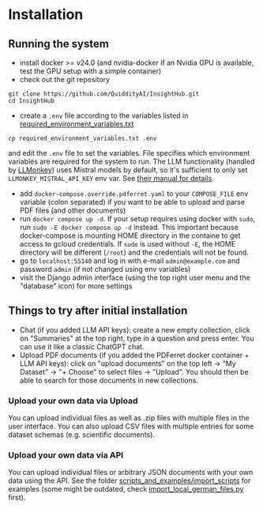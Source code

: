 # Installation

## Running the system

- install docker >= v24.0 (and nvidia-docker if an Nvidia GPU is available, test the GPU setup with a simple container)
- check out the git repository 
```console
git clone https://github.com/QuiddityAI/InsightHub.git
cd InsightHub
```
- create a `.env` file according to the variables listed in [required_environment_variables.txt](https://github.com/QuiddityAI/InsightHub/blob/main/required_environment_variables.txt)

```console
cp required_environment_variables.txt .env
```
and edit the `.env` file to set the variables. File specifies which environment variables are required for the system to run. The LLM functionality (handled by [LLMonkey](https://github.com/QuiddityAI/LLMonkey)) uses Mistral models by default, so it's sufficient to only set `LLMONKEY_MISTRAL_API_KEY` env var. See [their manual for details](https://docs.mistral.ai/getting-started/quickstart/).

- add `docker-compose.override.pdferret.yaml` to your `COMPOSE_FILE` env variable (colon separated) if you want to be able to upload and parse PDF files (and other documents)
- run `docker compose up -d`. If your setup requires using docker with `sudo`, run `sudo -E docker compose up -d` instead. This important because docker-compose is mounting HOME directory in the containe to get access to gcloud credentials. If `sudo` is used without `-E`, the HOME directory will be different (`/root`) and the credentials will not be found.
- go to `localhost:55140` and log in with e-mail `admin@example.com` and password `admin` (if not changed using env variables)
- visit the Django admin interface (using the top right user menu and the "database" icon) for more settings

## Things to try after initial installation

- Chat (if you added LLM API keys): create a new empty collection, click on "Summaries" at the top right, type in a question and press enter. You can use it like a classic ChatGPT chat.
- Upload PDF documents (if you added the PDFerret docker container + LLM API keys): click on "upload documents" on the top left -> "My Dataset" -> "+ Choose" to select files -> "Upload". You should then be able to search for those documents in new collections.

### Upload your own data via Upload

You can upload individual files as well as .zip files with multiple files in the user interface.
You can also upload CSV files with multiple entries for some dataset schemas (e.g. scientific documents).

### Upload your own data via API

You can upload individual files or arbitrary JSON documents with your own data using the API.
See the folder [scripts_and_examples/import_scripts](https://github.com/QuiddityAI/InsightHub/tree/main/scripts_and_examples/import_scripts) for examples (some might be outdated, check [import_local_german_files.py](https://github.com/QuiddityAI/InsightHub/blob/main/scripts_and_examples/import_scripts/import_local_german_files.py) first).
